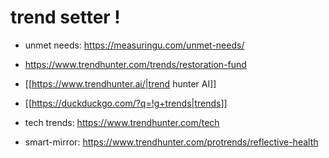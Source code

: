 # trend setter !

- unmet needs: https://measuringu.com/unmet-needs/
- https://www.trendhunter.com/trends/restoration-fund
- [[https://www.trendhunter.ai/|trend hunter AI]]
- [[https://duckduckgo.com/?q=!g+trends|trends]]
- tech trends: https://www.trendhunter.com/tech

- smart-mirror: https://www.trendhunter.com/protrends/reflective-health
